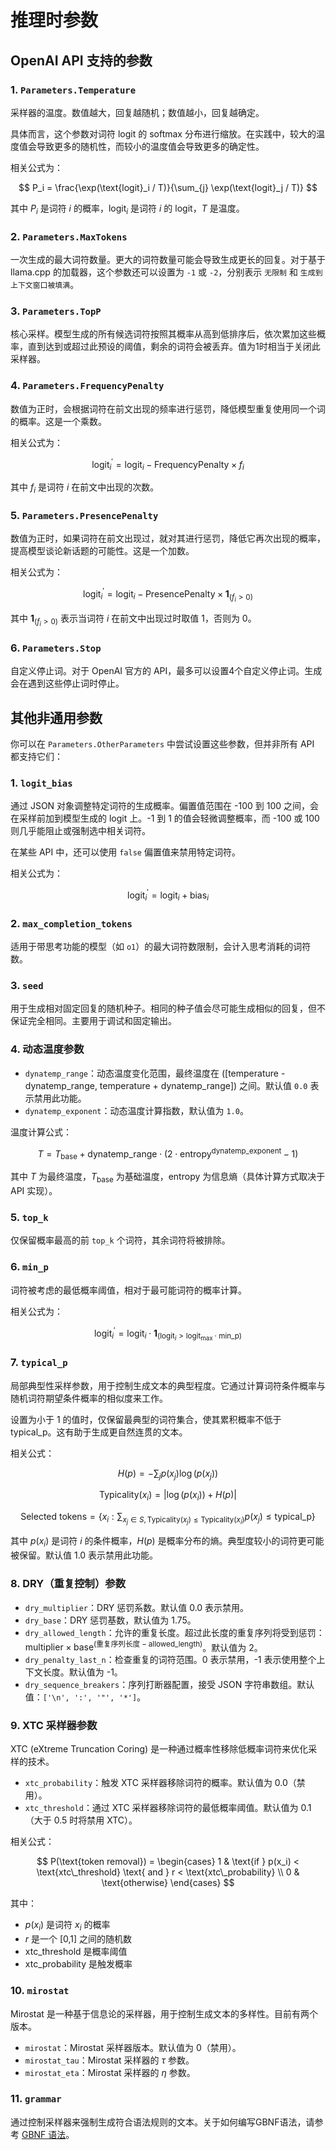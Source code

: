 # 推理时参数

## OpenAI API 支持的参数

### 1. `Parameters.Temperature`

采样器的温度。数值越大，回复越随机；数值越小，回复越确定。

具体而言，这个参数对词符 logit 的 softmax 分布进行缩放。在实践中，较大的温度值会导致更多的随机性，而较小的温度值会导致更多的确定性。

相关公式为：

$$
P_i = \frac{\exp(\text{logit}_i / T)}{\sum_{j} \exp(\text{logit}_j / T)}
$$

其中 $P_i$ 是词符 $i$ 的概率，$\text{logit}_i$ 是词符 $i$ 的 logit，$T$ 是温度。

### 2. `Parameters.MaxTokens`

一次生成的最大词符数量。更大的词符数量可能会导致生成更长的回复。对于基于 llama.cpp 的加载器，这个参数还可以设置为 `-1` 或 `-2`，分别表示 `无限制` 和 `生成到上下文窗口被填满`。

### 3. `Parameters.TopP`

核心采样。模型生成的所有候选词符按照其概率从高到低排序后，依次累加这些概率，直到达到或超过此预设的阈值，剩余的词符会被丢弃。值为1时相当于关闭此采样器。

### 4. `Parameters.FrequencyPenalty`

数值为正时，会根据词符在前文出现的频率进行惩罚，降低模型重复使用同一个词的概率。这是一个乘数。

相关公式为：

$$
\text{logit}_i^\prime = \text{logit}_i - \text{FrequencyPenalty} \times f_i
$$

其中 $f_i$ 是词符 $i$ 在前文中出现的次数。

### 5. `Parameters.PresencePenalty`

数值为正时，如果词符在前文出现过，就对其进行惩罚，降低它再次出现的概率，提高模型谈论新话题的可能性。这是一个加数。

相关公式为：

$$
\text{logit}_i^\prime = \text{logit}_i - \text{PresencePenalty} \times \mathbf{1}_{(f_i > 0)}
$$

其中 $\mathbf{1}_{(f_i > 0)}$ 表示当词符 $i$ 在前文中出现过时取值 1，否则为 0。

### 6. `Parameters.Stop`

自定义停止词。对于 OpenAI 官方的 API，最多可以设置4个自定义停止词。生成会在遇到这些停止词时停止。

## 其他非通用参数

你可以在 `Parameters.OtherParameters` 中尝试设置这些参数，但并非所有 API 都支持它们：

### 1. `logit_bias`

通过 JSON 对象调整特定词符的生成概率。偏置值范围在 -100 到 100 之间，会在采样前加到模型生成的 logit 上。-1 到 1 的值会轻微调整概率，而 -100 或 100 则几乎能阻止或强制选中相关词符。

在某些 API 中，还可以使用 `false` 偏置值来禁用特定词符。

相关公式为：

$$
\text{logit}_i^\prime = \text{logit}_i + \text{bias}_i
$$

### 2. `max_completion_tokens`

适用于带思考功能的模型（如 `o1`）的最大词符数限制，会计入思考消耗的词符数。

### 3. `seed`

用于生成相对固定回复的随机种子。相同的种子值会尽可能生成相似的回复，但不保证完全相同。主要用于调试和固定输出。

### 4. 动态温度参数

- `dynatemp_range`：动态温度变化范围，最终温度在 \([temperature - dynatemp\_range, temperature + dynatemp\_range]\) 之间。默认值 `0.0` 表示禁用此功能。
- `dynatemp_exponent`：动态温度计算指数，默认值为 `1.0`。

温度计算公式：

$$
T = T_{\text{base}} + \text{dynatemp\_range} \cdot (2 \cdot \text{entropy}^{\text{dynatemp\_exponent}} - 1)
$$

其中 $T$ 为最终温度，$T_{\text{base}}$ 为基础温度，$\text{entropy}$ 为信息熵（具体计算方式取决于 API 实现）。

### 5. `top_k`

仅保留概率最高的前 `top_k` 个词符，其余词符将被排除。

### 6. `min_p`

词符被考虑的最低概率阈值，相对于最可能词符的概率计算。

相关公式为：

$$
\text{logit}_i^\prime = \text{logit}_i \cdot \mathbf{1}_{(\text{logit}_i > \text{logit}_{\text{max}} \cdot \text{min\_p})}
$$

### 7. `typical_p`

局部典型性采样参数，用于控制生成文本的典型程度。它通过计算词符条件概率与随机词符期望条件概率的相似度来工作。

设置为小于 1 的值时，仅保留最典型的词符集合，使其累积概率不低于 typical_p。这有助于生成更自然连贯的文本。

相关公式：

$$
H(p) = -\sum_j p(x_j)\log(p(x_j))
$$

$$
\text{Typicality}(x_i) = |\log(p(x_i)) + H(p)|
$$

$$
\text{Selected tokens} = \{x_i : \sum_{x_j \in S, \text{Typicality}(x_j) \leq \text{Typicality}(x_i)} p(x_j) \leq \text{typical\_p}\}
$$

其中 $p(x_i)$ 是词符 $i$ 的条件概率，$H(p)$ 是概率分布的熵。典型度较小的词符更可能被保留。默认值 1.0 表示禁用此功能。

### 8. DRY（重复控制）参数

- `dry_multiplier`：DRY 惩罚系数。默认值 0.0 表示禁用。
- `dry_base`：DRY 惩罚基数，默认值为 1.75。
- `dry_allowed_length`：允许的重复长度。超过此长度的重复序列将受到惩罚：$\text{multiplier} \times \text{base}^{(\text{重复序列长度} - \text{allowed\_length})}$。默认值为 2。
- `dry_penalty_last_n`：检查重复的词符范围。0 表示禁用，-1 表示使用整个上下文长度。默认值为 -1。
- `dry_sequence_breakers`：序列打断器配置，接受 JSON 字符串数组。默认值：`['\n', ':', '"', '*']`。

### 9. XTC 采样器参数

XTC (eXtreme Truncation Coring) 是一种通过概率性移除低概率词符来优化采样的技术。

- `xtc_probability`：触发 XTC 采样器移除词符的概率。默认值为 0.0（禁用）。
- `xtc_threshold`：通过 XTC 采样器移除词符的最低概率阈值。默认值为 0.1（大于 0.5 时将禁用 XTC）。

相关公式：

$$
P(\text{token removal}) = \begin{cases}
1 & \text{if } p(x_i) < \text{xtc\_threshold} \text{ and } r < \text{xtc\_probability} \\
0 & \text{otherwise}
\end{cases}
$$

其中：
- $p(x_i)$ 是词符 $x_i$ 的概率
- $r$ 是一个 [0,1] 之间的随机数
- $\text{xtc\_threshold}$ 是概率阈值
- $\text{xtc\_probability}$ 是触发概率

### 10. `mirostat`

Mirostat 是一种基于信息论的采样器，用于控制生成文本的多样性。目前有两个版本。

- `mirostat`：Mirostat 采样器版本。默认值为 0（禁用）。
- `mirostat_tau`：Mirostat 采样器的 $\tau$ 参数。
- `mirostat_eta`：Mirostat 采样器的 $\eta$ 参数。

### 11. `grammar`

通过控制采样器来强制生成符合语法规则的文本。关于如何编写GBNF语法，请参考 [GBNF 语法](https://github.com/ggerganov/llama.cpp/blob/master/grammars/README.md)。